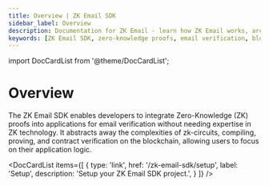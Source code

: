 ```yaml
---
title: Overview | ZK Email SDK
sidebar_label: Overview
description: Documentation for ZK Email - learn how ZK Email works, architecture components, implementation examples, and integration guides for applications
keywords: [ZK Email SDK, zero-knowledge proofs, email verification, blockchain integration, ZK circuits, proof generation, smart contract verification, developer tools, privacy-preserving authentication]
---
```


import DocCardList from '@theme/DocCardList';

# Overview

The ZK Email SDK enables developers to integrate Zero-Knowledge (ZK) proofs into applications for email verification without needing expertise in ZK technology. It abstracts away the complexities of zk-circuits, compiling, proving, and contract verification on the blockchain, allowing users to focus on their application logic.

<DocCardList 
  items={[
    {
      type: 'link',
      href: '/zk-email-sdk/setup',
      label: 'Setup', 
      description: 'Setup your ZK Email SDK project.',
    }
  ]}
/>
